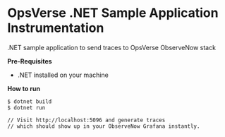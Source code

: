 # OpsVerse .NET Sample Application Instrumentation

.NET sample application to send traces to OpsVerse ObserveNow stack

**Pre-Requisites**

- .NET installed on your machine

**How to run**

```
$ dotnet build
$ dotnet run

// Visit http://localhost:5096 and generate traces
// which should show up in your ObserveNow Grafana instantly.
```